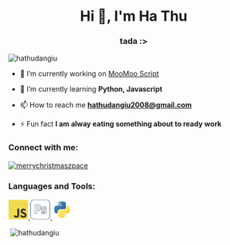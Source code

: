 <h1 align="center">Hi 👋, I'm Ha Thu</h1>
<h3 align="center">tada :></h3>

<p align="left"> <img src="https://komarev.com/ghpvc/?username=hathudangiu&label=Profile%20views&color=0e75b6&style=flat" alt="hathudangiu" /> </p>

- 🔭 I’m currently working on [MooMoo Script](https://github.com/HaThuDangIu/Moo-Script-Archive-2024)

- 🌱 I’m currently learning **Python, Javascript**

- 📫 How to reach me **hathudangiu2008@gmail.com**

- ⚡ Fun fact **I am alway eating something about to ready work**

<h3 align="left">Connect with me:</h3>
<p align="left">
<a href="https://www.youtube.com/c/merrychristmaszpace" target="blank"><img align="center" src="https://raw.githubusercontent.com/rahuldkjain/github-profile-readme-generator/master/src/images/icons/Social/youtube.svg" alt="merrychristmaszpace" height="30" width="40" /></a>
</p>

<h3 align="left">Languages and Tools:</h3>
<p align="left"> <a href="https://developer.mozilla.org/en-US/docs/Web/JavaScript" target="_blank" rel="noreferrer"> <img src="https://raw.githubusercontent.com/devicons/devicon/master/icons/javascript/javascript-original.svg" alt="javascript" width="40" height="40"/> </a> <a href="https://www.photoshop.com/en" target="_blank" rel="noreferrer"> <img src="https://raw.githubusercontent.com/devicons/devicon/master/icons/photoshop/photoshop-line.svg" alt="photoshop" width="40" height="40"/> </a> <a href="https://www.python.org" target="_blank" rel="noreferrer"> <img src="https://raw.githubusercontent.com/devicons/devicon/master/icons/python/python-original.svg" alt="python" width="40" height="40"/> </a> </p>

<p>&nbsp;<img align="center" src="https://github-readme-stats.vercel.app/api?username=hathudangiu&show_icons=true&theme=dark&locale=en" alt="hathudangiu" /></p>
